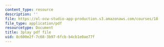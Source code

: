 ```yaml
---
content_type: resource
description: ''
file: https://ol-ocw-studio-app-production.s3.amazonaws.com/courses/18-086-mathematical-methods-for-engineers-ii-spring-2006/8c600e2f7c683b976fcbb4cb1e0ae77f_r1-r1t5i58g.pdf
file_type: application/pdf
resourcetype: Document
title: 3play pdf file
uid: 8c600e2f-7c68-3b97-6fcb-b4cb1e0ae77f
---
```

